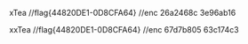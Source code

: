xTea 
//flag{44820DE1-0D8CFA64}
//enc  26a2468c 3e96ab16

xxTea
//flag{44820DE1-0D8CFA64}
//enc  67d7b805 63c174c3
